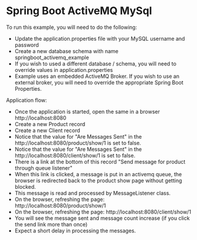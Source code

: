 # Spring Boot ActiveMQ MySql

To run this example, you will need to do the following:

* Update the application.properties file with your MySQL username and password
* Create a new database schema with name springboot_activemq_example
* If you wish to used a different database / schema, you will need to override values in application.properties
* Example uses an embedded ActiveMQ Broker. If you wish to use an external broker, you will need to override the appropriate Spring Boot Properties.

Application flow:

* Once the application is started, open the same in a browser http://localhost:8080
* Create a new Product record
* Create a new Client record
* Notice that the value for "Are Messages Sent" in the http://localhost:8080/product/show/1 is set to false.
* Notice that the value for "Are Messages Sent" in the http://localhost:8080/client/show/1 is set to false.
* There is a link at the bottom of this record "Send message for product through queue listener"
* When this link is clicked, a message is put in an activemq queue, the browser is redirected back to the product show page without getting blocked.
* This message is read and processed by MessageListener class.
* On the browser, refreshing the page: http://localhost:8080/product/show/1
* On the browser, refreshing the page: http://localhost:8080/client/show/1
* You will see the message sent and message count increase (if you click the send link more than once)
* Expect a short delay in processing the messages.
